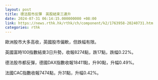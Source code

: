 ```yaml
---
layout: post
title: 德法股市反彈　英股結束三連升
date: 2024-07-31 06:14:15.000000000 +08:00
link: https://news.rthk.hk/rthk/ch/component/k2/1763958-20240731.htm
categories: rthk
---
```


歐洲股市大多高收，英國股市偏軟，但跌幅有限。

英國富時100指數結束3日升勢，收報8274點，跌17點，跌幅0.22%。

德法股市都反彈，德國DAX指數收報18411點，升90點，升幅0.49%。

法國CAC指數收報7474點，升31點，升幅0.42%。

